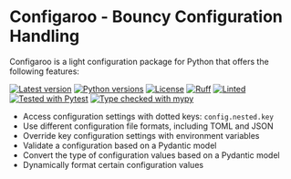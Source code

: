 # Configaroo - Bouncy Configuration Handling

Configaroo is a light configuration package for Python that offers the following features:

[![Latest version](https://img.shields.io/pypi/v/configaroo.svg)](https://pypi.org/project/configaroo/)
[![Python versions](https://img.shields.io/pypi/pyversions/configaroo.svg)](https://pypi.org/project/configaroo/)
[![License](https://img.shields.io/pypi/l/configaroo.svg)](https://github.com/gahjelle/configaroo/blob/main/LICENSE)
[![Ruff](https://img.shields.io/endpoint?url=https://raw.githubusercontent.com/astral-sh/ruff/main/assets/badge/v2.json)](https://github.com/astral-sh/ruff)
[![Linted](https://github.com/gahjelle/configaroo/actions/workflows/lint.yml/badge.svg?branch=main)](https://github.com/gahjelle/configaroo/actions/workflows/lint.yml)
[![Tested with Pytest](https://github.com/gahjelle/configaroo/actions/workflows/test.yml/badge.svg?branch=main)](https://github.com/gahjelle/configaroo/actions/workflows/test.yml)
[![Type checked with mypy](https://img.shields.io/badge/type%20checked-mypy-green)](http://mypy-lang.org/)

- Access configuration settings with dotted keys: `config.nested.key`
- Use different configuration file formats, including TOML and JSON
- Override key configuration settings with environment variables
- Validate a configuration based on a Pydantic model
- Convert the type of configuration values based on a Pydantic model
- Dynamically format certain configuration values
